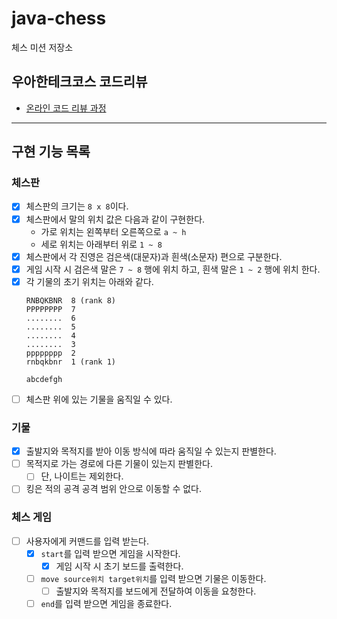 # java-chess

체스 미션 저장소

## 우아한테크코스 코드리뷰

- [온라인 코드 리뷰 과정](https://github.com/woowacourse/woowacourse-docs/blob/master/maincourse/README.md)

<hr>

## 구현 기능 목록

### 체스판

- [x] 체스판의 크기는 `8 x 8`이다.
- [x] 체스판에서 말의 위치 값은 다음과 같이 구현한다.
    - 가로 위치는 왼쪽부터 오른쪽으로 `a ~ h`
    - 세로 위치는 아래부터 위로 `1 ~ 8`
- [x] 체스판에서 각 진영은 검은색(대문자)과 흰색(소문자) 편으로 구분한다.
- [x] 게임 시작 시 검은색 말은 `7 ~ 8` 행에 위치 하고, 흰색 말은 `1 ~ 2` 행에 위치 한다.
- [x] 각 기물의 초기 위치는 아래와 같다.
    ```
    RNBQKBNR  8 (rank 8)
    PPPPPPPP  7
    ........  6
    ........  5
    ........  4
    ........  3
    pppppppp  2
    rnbqkbnr  1 (rank 1)
    
    abcdefgh
    ```
- [ ] 체스판 위에 있는 기물을 움직일 수 있다.

### 기물

- [x] 출발지와 목적지를 받아 이동 방식에 따라 움직일 수 있는지 판별한다.
- [ ] 목적지로 가는 경로에 다른 기물이 있는지 판별한다.
    - [ ] 단, 나이트는 제외한다.
- [ ] 킹은 적의 공격 공격 범위 안으로 이동할 수 없다.

### 체스 게임

- [ ] 사용자에게 커맨드를 입력 받는다.
    - [x] `start`를 입력 받으면 게임을 시작한다.
        - [x] 게임 시작 시 초기 보드를 출력한다.
    - [ ] `move source위치 target위치`를 입력 받으면 기물은 이동한다.
        - [ ] 출발지와 목적지를 보드에게 전달하여 이동을 요청한다.
    - [ ] `end`를 입력 받으면 게임을 종료한다.
